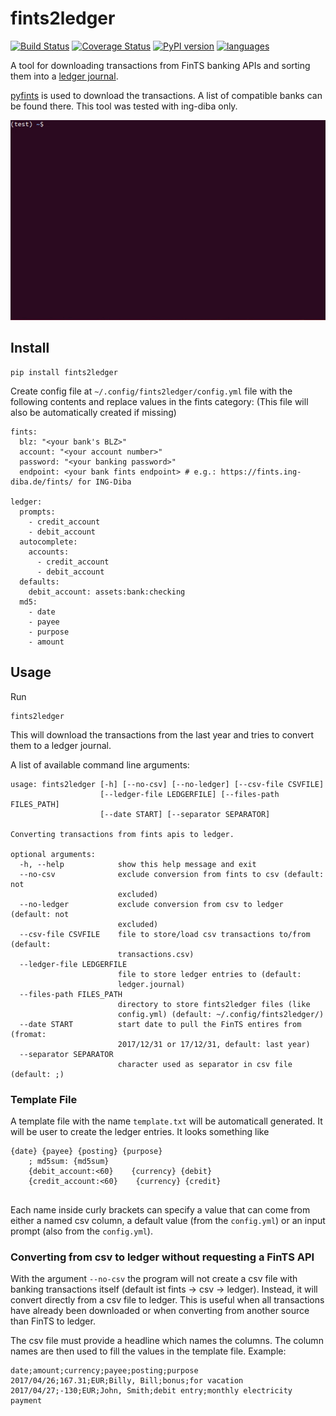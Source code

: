 # fints2ledger
[![Build Status](https://travis-ci.org/MoritzR/fints2ledger.svg?branch=master)](https://travis-ci.org/MoritzR/fints2ledger) [![Coverage Status](https://coveralls.io/repos/github/MoritzR/fints2ledger/badge.svg?branch=master)](https://coveralls.io/github/MoritzR/fints2ledger?branch=master) [![PyPI version](https://badge.fury.io/py/fints2ledger.svg)](https://badge.fury.io/py/fints2ledger) [![languages](https://img.shields.io/pypi/pyversions/fints2ledger.svg)](https://pypi.org/project/fints2ledger)

A tool for downloading transactions from FinTS banking APIs and sorting them into a [ledger journal](http://hledger.org/).

[pyfints](https://github.com/raphaelm/python-fints) is used to download the transactions. A list of compatible banks can be found there. This tool was tested with ing-diba only.

![](demo.gif)

## Install

```
pip install fints2ledger
```

Create config file at `~/.config/fints2ledger/config.yml` file with the following contents and replace values in the fints category:
(This file will also be automatically created if missing)
```
fints:
  blz: "<your bank's BLZ>"
  account: "<your account number>"
  password: "<your banking password>"
  endpoint: <your bank fints endpoint> # e.g.: https://fints.ing-diba.de/fints/ for ING-Diba

ledger:
  prompts: 
    - credit_account
    - debit_account
  autocomplete:
    accounts:
      - credit_account
      - debit_account
  defaults:
    debit_account: assets:bank:checking
  md5:
    - date
    - payee
    - purpose
    - amount
```

## Usage
Run 
```
fints2ledger
```
This will download the transactions from the last year and tries to convert them to a ledger journal.

A list of available command line arguments:
```
usage: fints2ledger [-h] [--no-csv] [--no-ledger] [--csv-file CSVFILE]
                    [--ledger-file LEDGERFILE] [--files-path FILES_PATH]
                    [--date START] [--separator SEPARATOR]

Converting transactions from fints apis to ledger.

optional arguments:
  -h, --help            show this help message and exit
  --no-csv              exclude conversion from fints to csv (default: not
                        excluded)
  --no-ledger           exclude conversion from csv to ledger (default: not
                        excluded)
  --csv-file CSVFILE    file to store/load csv transactions to/from (default:
                        transactions.csv)
  --ledger-file LEDGERFILE
                        file to store ledger entries to (default:
                        ledger.journal)
  --files-path FILES_PATH
                        directory to store fints2ledger files (like
                        config.yml) (default: ~/.config/fints2ledger/)
  --date START          start date to pull the FinTS entires from (fromat:
                        2017/12/31 or 17/12/31, default: last year)
  --separator SEPARATOR
                        character used as separator in csv file (default: ;)
```

### Template File
A template file with the name `template.txt` will be automaticall generated. It will be user to create the ledger entries.
It looks something like
```
{date} {payee} {posting} {purpose}
    ; md5sum: {md5sum}
    {debit_account:<60}    {currency} {debit}
    {credit_account:<60}    {currency} {credit}
    
```
Each name inside curly brackets can specify a value that can come from either a named csv column, a default value (from the `config.yml`) or an input prompt (also from the `config.yml`).

### Converting from csv to ledger without requesting a FinTS API
With the argument `--no-csv` the program will not create a csv file with banking transactions itself (default ist fints -> csv -> ledger).
Instead, it will convert directly from a csv file to ledger. This is useful when all transactions have already been downloaded or when converting from another source than FinTS to ledger.

The csv file must provide a headline which names the columns. The column names are then used to fill the values in the template file.
Example:
```
date;amount;currency;payee;posting;purpose
2017/04/26;167.31;EUR;Billy, Bill;bonus;for vacation
2017/04/27;-130;EUR;John, Smith;debit entry;monthly electricity payment
```
